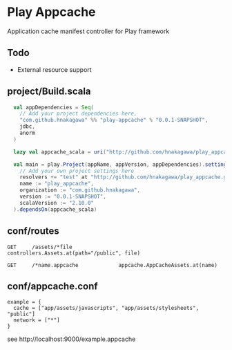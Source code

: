 Play Appcache
=============

Application cache manifest controller for Play framework


Todo
-----
+   External resource support


## project/Build.scala

```scala
  val appDependencies = Seq(
    // Add your project dependencies here,
    "com.github.hnakagawa" %% "play-appcache" % "0.0.1-SNAPSHOT",
    jdbc,
    anorm
  )

  lazy val appcache_scala = uri("http://github.com/hnakagawa/play_appcache.git")

  val main = play.Project(appName, appVersion, appDependencies).settings(
    // Add your own project settings here
    resolvers += "test" at "http://github.com/hnakagawa/play_appcache.git",
    name := "play_appcache",
    organization := "com.github.hnakagawa",
    version := "0.0.1-SNAPSHOT",
    scalaVersion := "2.10.0"
  ).dependsOn(appcache_scala)
```


## conf/routes

```text
GET     /assets/*file               controllers.Assets.at(path="/public", file)

GET     /*name.appcache             appcache.AppCacheAssets.at(name)
```

## conf/appcache.conf

```text
example = {
  cache = ["app/assets/javascripts", "app/assets/stylesheets", "public"]
  network = ["*"]
}
```

see http://localhost:9000/example.appcache